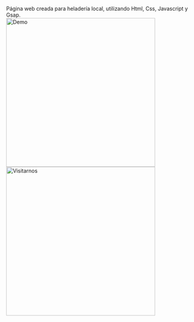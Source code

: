 Página web creada para heladería local, utilizando Html, Css, Javascript y Gsap.<br>
<img src="src/img/demo.png" alt="Demo" width="400"/>
<img src="src/img/visitarnos.png" alt="Visitarnos" width="400"/>

 
